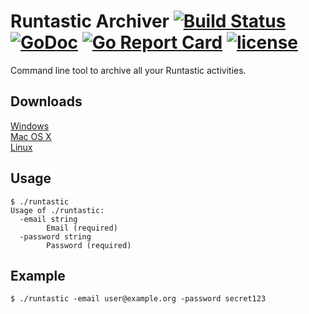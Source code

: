 # Runtastic Archiver [![Build Status](https://travis-ci.org/Metalnem/runtastic.svg?branch=master)](https://travis-ci.org/Metalnem/runtastic) [![GoDoc](https://godoc.org/github.com/metalnem/runtastic?status.svg)](http://godoc.org/github.com/metalnem/runtastic) [![Go Report Card](https://goreportcard.com/badge/github.com/metalnem/runtastic)](https://goreportcard.com/report/github.com/metalnem/runtastic) [![license](https://img.shields.io/badge/license-MIT-blue.svg?style=flat)](https://raw.githubusercontent.com/metalnem/runtastic/master/LICENSE)
Command line tool to archive all your Runtastic activities.

## Downloads

[Windows](https://github.com/Metalnem/runtastic/releases/download/v1.6.2/runtastic-win64-1.6.2.zip)  
[Mac OS X](https://github.com/Metalnem/runtastic/releases/download/v1.6.2/runtastic-darwin64-1.6.2.zip)  
[Linux](https://github.com/Metalnem/runtastic/releases/download/v1.6.2/runtastic-linux64-1.6.2.zip)

## Usage

```
$ ./runtastic
Usage of ./runtastic:
  -email string
    	Email (required)
  -password string
    	Password (required)
```

## Example

```
$ ./runtastic -email user@example.org -password secret123
```
